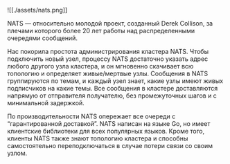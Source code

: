 ![[./assets/nats.png]]

NATS — относительно молодой проект, созданный Derek Collison, за плечами которого более 20 лет работы над распределенными очередями сообщений.

Нас покорила простота администрирования кластера NATS. Чтобы подключить новый узел, процессу NATS достаточно указать адрес любого другого узла кластера, и он мгновенно скачивает всю топологию и определяет живые/мертвые узлы. Сообщения в NATS группируются по темам, и каждый узел знает, какие узлы имеют живых подписчиков на какие темы. Все сообщения в кластере доставляются напрямую от отправителя получателю, без промежуточных шагов и с минимальной задержкой.

По производительности NATS опережает все очереди с “гарантированной доставкой”. NATS написан на языке Go, но имеет клиентские библиотеки для всех популярных языков. Кроме того, клиенты NATS также знают топологию кластера и способны самостоятельно переподключаться в случае потери связи со своим узлом.